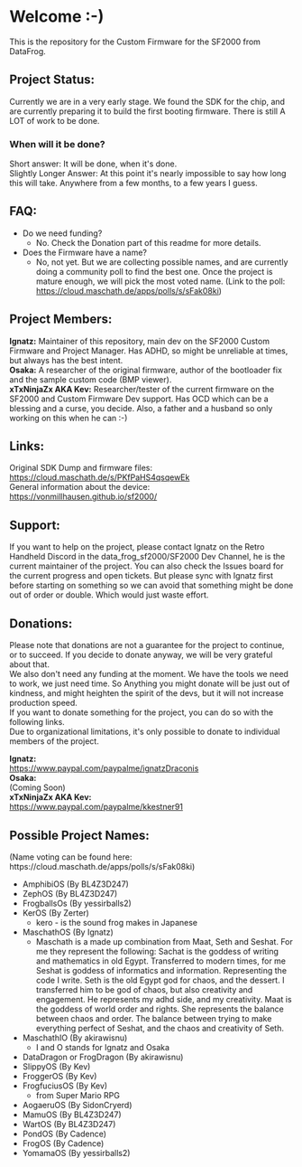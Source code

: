 <h1>Welcome :-)</h1> 

This is the repository for the Custom Firmware for the SF2000 from DataFrog. 

<h2>Project Status:</h2>
Currently we are in a very early stage. We found the SDK for the chip, and are currently preparing it to build the first booting firmware. There is still A LOT of work to be done.<br> 
<h3>When will it be done?</h3>
Short answer: It will be done, when it's done.<br>
Slightly Longer Answer: At this point it's nearly impossible to say how long this will take. Anywhere from a few months, to a few years I guess.

<h2>FAQ:</h2>

- Do we need funding?
    - No. Check the Donation part of this readme for more details. 
- Does the Firmware have a name? 
    - No, not yet. But we are collecting possible names, and are currently doing a community poll to find the best one. Once the project is mature enough, we will pick the most voted name. (Link to the poll: https://cloud.maschath.de/apps/polls/s/sFak08ki)

<h2>Project Members:</h2>

<b>Ignatz:</b> Maintainer of this repository, main dev on the SF2000 Custom Firmware and Project Manager. Has ADHD, so might be unreliable at times, but always has the best intent.
<br><b>Osaka:</b> A researcher of the original firmware, author of the bootloader fix and the sample custom code (BMP viewer).
<br><b>xTxNinjaZx AKA Kev:</b> Researcher/tester of the current firmware on the SF2000 and Custom Firmware Dev support. Has OCD which can be a blessing and a curse, you decide. Also, a father and a husband so only working on this when he can :-)

<h2>Links:</h2>

Original SDK Dump and firmware files:<br>
https://cloud.maschath.de/s/PKfPaHS4qsqewEk <br>
General information about the device:<br>
https://vonmillhausen.github.io/sf2000/ <br>

<h2>Support:</h2>

If you want to help on the project, please contact Ignatz on the Retro Handheld Discord in the data_frog_sf2000/SF2000 Dev Channel, he is the current maintainer of the project. You can also check the Issues board for the current progress and open tickets. But please sync with Ignatz first before starting on something so we can avoid that something might be done out of order or double. Which would just waste effort.

<h2>Donations:</h2>

Please note that donations are not a guarantee for the project to continue, or to succeed. If you decide to donate anyway, we will be very grateful about that.<br>
We also don't need any funding at the moment. We have the tools we need to work, we just need time. So Anything you might donate will be just out of kindness, and might heighten the spirit of the devs, but it will not increase production speed.
<br>If you want to donate something for the project, you can do so with the following links.
<br>Due to organizational limitations, it's only possible to donate to individual members of the project.

<b>Ignatz:</b> <br>
https://www.paypal.com/paypalme/ignatzDraconis
<br><b>Osaka:</b> <br>
(Coming Soon)
<br><b>xTxNinjaZx AKA Kev:</b><br>
https://www.paypal.com/paypalme/kkestner91

<h2>Possible Project Names:</h2>
(Name voting can be found here: https://cloud.maschath.de/apps/polls/s/sFak08ki)

- AmphibiOS (By BL4Z3D247)
- ZephOS (By BL4Z3D247)
- FrogballsOs (By yessirballs2)
- KerOS (By Zerter) 
    - kero - is the sound frog makes in Japanese
- MaschathOS (By Ignatz)
    - Maschath is a made up combination from Maat, Seth and Seshat. For me they represent the following: Sachat is the goddess of writing and mathematics in old Egypt. Transferred to modern times, for me Seshat is goddess of informatics and information. Representing the code I write. Seth is the old Egypt god for chaos, and the dessert. I transferred him to be god of chaos, but also creativity and engagement. He represents my adhd side, and my creativity. Maat is the goddess of world order and rights. She represents the balance between chaos and order. The balance between trying to make everything perfect of Seshat, and the chaos and creativity of Seth.
- MaschathIO (By akirawisnu)
    -  I and O stands for Ignatz and Osaka
- DataDragon or FrogDragon (By akirawisnu)
- SlippyOS (By Kev)
- FroggerOS (By Kev)
- FrogfuciusOS (By Kev)
    - from Super Mario RPG
- AogaeruOS (By SidonCryerd)
- MamuOS (By BL4Z3D247)
- WartOS (By BL4Z3D247)
- PondOS (By Cadence)
- FrogOS (By Cadence)
- YomamaOS (By yessirballs2)
